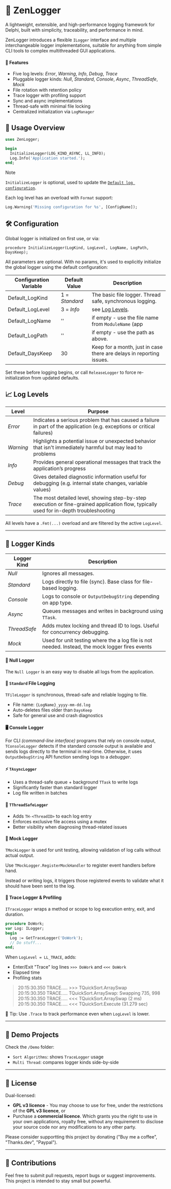 # 🧾 ZenLogger

A lightweight, extensible, and high-performance logging framework for Delphi, built with simplicity, traceability, and performance in mind.

ZenLogger introduces a flexible `ILogger` interface and multiple interchangeable logger implementations, suitable for anything from simple CLI tools to complex multithreaded GUI applications.

#### 🚀 Features

- Five log levels: *Error*, *Warning*, *Info*, *Debug*, *Trace*
- Pluggable logger kinds: *Null*, *Standard*, *Console*, *Async*, *ThreadSafe*, *Mock*
- File rotation with retention policy
- Trace logger with profiling support
- Sync and async implementations
- Thread-safe with minimal file locking
- Centralized initialization via `LogManager`


## 🔧 Usage Overview

```pascal
uses ZenLogger;

begin
  InitializeLogger(LOG_KIND_ASYNC, LL_INFO);
  Log.Info('Application started.');
end;
```
> [!NOTE]
> `InitializeLogger` is optional, used to update the [`Default log configuration`](#%EF%B8%8F-configuration).

Each log level has an overload with `Format` support:

```pascal
Log.Warning('Missing configuration for %s', [ConfigName]);
```


## 🛠️ Configuration

Global logger is initialized on first use, or via:

```
procedure InitializeLogger(LogKind, LogLevel, LogName, LogPath, DaysKeep);
```

All parameters are optional. With no params, it's used to explicitly initialize the global logger using the default configuration:

| Configuration Variable   | Default Value  | Description                                                  |
|--------------------------|----------------|--------------------------------------------------------------|
| Default_LogKind          | 1 = *Standard* | The basic file logger. Thread safe, synchronous logging.     |
| Default_LogLevel         | 3 = *Info*     | see [Log Levels](#-log-levels).                              |
| Default_LogName          | '' <empty>     | if empty - use the file name from `ModuleName` (app|library) |
| Default_LogPath          | '' <empty>     | if empty - use the path as above.                            |
| Default_DaysKeep         | 30             | Keep for a month, just in case there are delays in reporting issues. |

Set these before logging begins, or call `ReleaseLogger` to force re-initialization from updated defaults.



## 📈 Log Levels

| Level     | Purpose                                                               |
|-----------|-----------------------------------------------------------------------|
| *Error*   | Indicates a serious problem that has caused a failure in part of the application (e.g. exceptions or critical failures)  |
| *Warning* | Highlights a potential issue or unexpected behavior that isn't immediately harmful but may lead to problems              |
| *Info*    | Provides general operational messages that track the application’s progress  |
| *Debug*   | Gives detailed diagnostic information useful for debugging (e.g. internal state changes, variable values) |
| *Trace*   | The most detailed level, showing step-by-step execution or fine-grained application flow, typically used for in-depth troubleshooting |

All levels have a `.Fmt(...)` overload and are filtered by the active `LogLevel`.

____

## 🧱 Logger Kinds

| Logger Kind   | Description                                                                 |
|---------------|-----------------------------------------------------------------------------|
| *Null*        | Ignores all messages.                                                       |
| *Standard*    | Logs directly to file (sync). Base class for file-based logging.            |
| *Console*     | Logs to console or `OutputDebugString` depending on app type.               |
| *Async*       | Queues messages and writes in background using `TTask`.                     |
| *ThreadSafe*  | Adds mutex locking and thread ID to logs. Useful for concurrency debugging. |
| *Mock*        | Used for unit testing where the a log file is not needed. Instead, the mock logger fires events  |

#### 🚫 Null Logger

The `Null Logger` is an easy way to disable all logs from the application. 


#### 📂 `Standard` File Logging

`TFileLogger` is synchronous, thread-safe and reliable logging to file.

- File name: `{LogName}_yyyy-mm-dd.log`
- Auto-deletes files older than `DaysKeep`
- Safe for general use and crash diagnostics

#### 🖥 Console Logger

For CLI *(command-line interface)* programs that rely on console output, `TConsoleLogger` detects if the standard console output is available and sends logs directly to the terminal in real-time.
Otherwise, it uses `OutputDebugString` API function sending logs to a *debugger*.


#### ⚡ `TAsyncLogger`

- Uses a thread-safe queue + background `TTask` to write logs
- Significantly faster than standard logger
- Log file written in batches

#### 🧵 `TThreadSafeLogger`

- Adds `TH-<ThreadID>` to each log entry
- Enforces exclusive file access using a mutex
- Better visibility when diagnosing thread-related issues

#### 🧪 Mock Logger

`TMockLogger` is used for unit testing, allowing validation of log calls without actual output. 

Use `TMockLogger.RegisterMockHandler` to register event handlers before hand.

Instead or writing logs, it triggers those registered events to validate what it should have been sent to the log.


#### 🧭 Trace Logger & Profiling

`ITraceLogger` wraps a method or scope to log execution entry, exit, and duration.

```pascal
procedure DoWork;
var Log: ILogger;
begin
  Log := GetTraceLogger('DoWork');
  // Do stuff...
end;
```

When `LogLevel = LL_TRACE`, adds:

- Enter/Exit "Trace" log lines `>>> DoWork` and `<<< DoWork` 
- Elapsed time
- Profiling stats

>20:15:30.350 TRACE..... >>> TQuickSort.ArraySwap  
>20:15:30.350 TRACE..... TQuickSort.ArraySwap: Swapping 735, 998  
>20:15:30.350 TRACE..... <<< TQuickSort.ArraySwap (2 ms)  
>20:15:30.350 TRACE..... <<< TQuickSort.Execute (31.279 sec)  

🔬 Tip: Use `.Trace` to track performance even when `LogLevel` is lower.

---
## 🧬 Demo Projects

Check the `/Demo` folder:

- `Sort Algorithms`: shows `TraceLogger` usage
- `Multi Thread`: compares logger kinds side-by-side

---

## 📜 License

Dual-licensed:
- **GPL v3 licence** - You may choose to use for free, under the restrictions of the **GPL v3 licence**, or 
- Purchase a **commercial licence**. Which grants you the right to use in your own applications, royalty free, without any requirement to disclose your source code nor any modifications to any other party. 

Please consider supportting this project by donating ("Buy me a coffee", "Thanks.dev", "Paypal").

---

## 🙏 Contributions

Feel free to submit pull requests, report bugs or suggest improvements. This project is intended to stay small but powerful.
